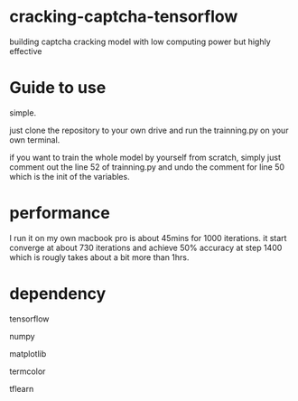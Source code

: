 # cracking-captcha-tensorflow
building captcha cracking model with low computing power but highly effective

# Guide to use
<p>simple.</p>
<p>just clone the repository to your own drive and run the trainning.py on your own terminal.</p>
<p>if you want to train the whole model by yourself from scratch, simply just comment out the line 52 of trainning.py and undo the comment for line 50 which is the init of the variables.</p>

# performance
I run it on my own macbook pro is about 45mins for 1000 iterations. it start converge at about 730 iterations and achieve 50% accuracy at step 1400 which is rougly takes about a bit more than 1hrs.


# dependency
<p>tensorflow</p>
<p>numpy</p>
<p>matplotlib</p>
<p>termcolor</p>
<p>tflearn</p>
